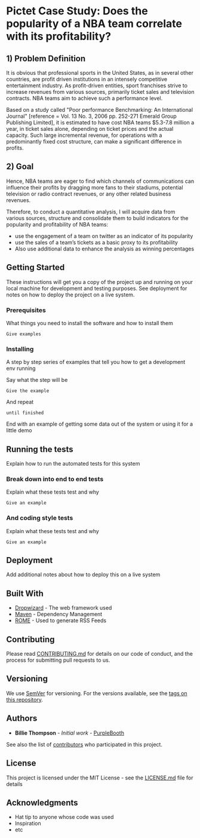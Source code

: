 # Pictet Case Study: Does the popularity of a NBA team correlate with its profitability?

## 1) Problem Definition
It is obvious that professional sports in the United States, as in several other countries, are profit driven institutions in an intensely competitive entertainment industry.
As profit-driven entities, sport franchises strive to increase revenues from various
sources, primarily ticket sales and television contracts. NBA teams aim to achieve such a performance level.

Based on a study  called "Poor performance Benchmarking: An International Journal" [reference = Vol. 13 No. 3, 2006 pp. 252-271 Emerald Group Publishing Limited], it is estimated to have cost NBA teams $5.3-7.8 million a year, in ticket sales alone, depending on ticket prices and the actual capacity. Such large
incremental revenue, for operations with a predominantly fixed cost structure, can
make a significant difference in profits.

## 2) Goal

Hence, NBA teams are eager to find which channels of communications can influence their profits by dragging more fans to their stadiums, potential television or radio contract revenues, or any other related business revenues.

Therefore, to conduct a quantitative analysis, I will acquire data from various sources, structure and consolidate them to build indicators for the popularity and profitability of NBA teams:
- use the engagement of a team on twitter as an indicator of its popularity
- use the sales of a team’s tickets as a basic proxy to its profitability
- Also use additional data to enhance the analysis as winning percentages

## Getting Started

These instructions will get you a copy of the project up and running on your local machine for development and testing purposes. See deployment for notes on how to deploy the project on a live system.

### Prerequisites

What things you need to install the software and how to install them

```
Give examples
```

### Installing

A step by step series of examples that tell you how to get a development env running

Say what the step will be

```
Give the example
```

And repeat

```
until finished
```

End with an example of getting some data out of the system or using it for a little demo

## Running the tests

Explain how to run the automated tests for this system

### Break down into end to end tests

Explain what these tests test and why

```
Give an example
```

### And coding style tests

Explain what these tests test and why

```
Give an example
```

## Deployment

Add additional notes about how to deploy this on a live system

## Built With

* [Dropwizard](http://www.dropwizard.io/1.0.2/docs/) - The web framework used
* [Maven](https://maven.apache.org/) - Dependency Management
* [ROME](https://rometools.github.io/rome/) - Used to generate RSS Feeds

## Contributing

Please read [CONTRIBUTING.md](https://gist.github.com/PurpleBooth/b24679402957c63ec426) for details on our code of conduct, and the process for submitting pull requests to us.

## Versioning

We use [SemVer](http://semver.org/) for versioning. For the versions available, see the [tags on this repository](https://github.com/your/project/tags). 

## Authors

* **Billie Thompson** - *Initial work* - [PurpleBooth](https://github.com/PurpleBooth)

See also the list of [contributors](https://github.com/your/project/contributors) who participated in this project.

## License

This project is licensed under the MIT License - see the [LICENSE.md](LICENSE.md) file for details

## Acknowledgments

* Hat tip to anyone whose code was used
* Inspiration
* etc
